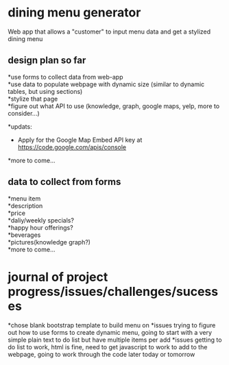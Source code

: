 # dining menu generator
Web app that allows a "customer" to input menu data and get a stylized dining menu

## design plan so far
*use forms to collect data from web-app  
*use data to populate webpage with dynamic size (similar to dynamic tables, but using sections)  
*stylize that page  
*figure out what API to use (knowledge, graph, google maps, yelp, more to consider...)
 
*updats: 
*    Apply for the Google Map Embed API key at https://code.google.com/apis/console

*more to come...  

## data to collect from forms
*menu item  
*description  
*price  
*daliy/weekly specials?  
*happy hour offerings?  
*beverages  
*pictures(knowledge graph?)  
*more to come...  

# journal of project progress/issues/challenges/sucesses
*chose blank bootstrap template to build menu on 
*issues trying to figure out how to use forms to create dynamic menu, going to start with a very simple plain text to do list but have multiple items per add 
*issues getting to do list to work, html is fine, need to get javascript to work to add to the webpage, going to work through the code later today or tomorrow 

